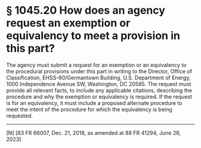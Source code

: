 # § 1045.20   How does an agency request an exemption or equivalency to meet a provision in this part?

The agency must submit a request for an exemption or an equivalency to the procedural provisions under this part in writing to the Director, Office of Classification, EHSS-60/Germantown Building, U.S. Department of Energy, 1000 Independence Avenue SW, Washington, DC 20585. The request must provide all relevant facts, to include any applicable citations, describing the procedure and why the exemption or equivalency is required. If the request is for an equivalency, it must include a proposed alternate procedure to meet the intent of the procedure for which the equivalency is being requested.



---

[N] [83 FR 66007, Dec. 21, 2018, as amended at 88 FR 41294, June 26, 2023]




